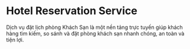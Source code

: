 # Hotel Reservation Service
Dịch vụ đặt lịch phòng Khách Sạn là một nền tảng trực tuyến giúp khách hàng tìm kiếm, so sánh và đặt phòng khách sạn nhanh chóng, an toàn và tiện lợi.
